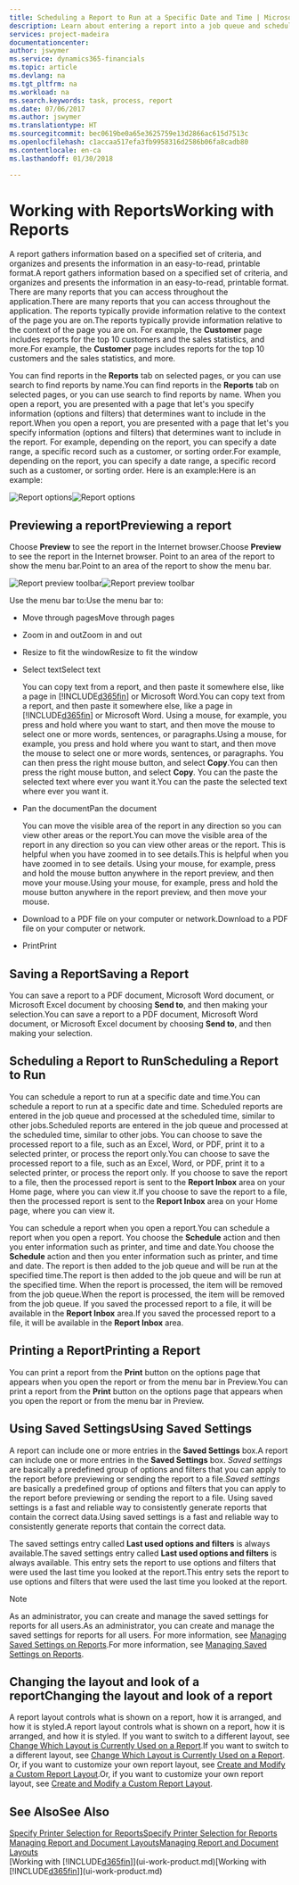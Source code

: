 ```yaml
---
title: Scheduling a Report to Run at a Specific Date and Time | Microsoft Docs
description: Learn about entering a report into a job queue and scheduling it to be processed at a specific date and time.
services: project-madeira
documentationcenter: 
author: jswymer
ms.service: dynamics365-financials
ms.topic: article
ms.devlang: na
ms.tgt_pltfrm: na
ms.workload: na
ms.search.keywords: task, process, report
ms.date: 07/06/2017
ms.author: jswymer
ms.translationtype: HT
ms.sourcegitcommit: bec0619be0a65e3625759e13d2866ac615d7513c
ms.openlocfilehash: c1accaa517efa3fb9958316d2586b06fa8cadb80
ms.contentlocale: en-ca
ms.lasthandoff: 01/30/2018

---
```

# <a name="working-with-reports"></a><span data-ttu-id="4b10e-103">Working with Reports</span><span class="sxs-lookup"><span data-stu-id="4b10e-103">Working with Reports</span></span>
<span data-ttu-id="4b10e-104">A report gathers information based on a specified set of criteria, and organizes and presents the information in an easy-to-read, printable format.</span><span class="sxs-lookup"><span data-stu-id="4b10e-104">A report gathers information based on a specified set of criteria, and organizes and presents the information in an easy-to-read, printable format.</span></span> <span data-ttu-id="4b10e-105">There are many reports that you can access throughout the application.</span><span class="sxs-lookup"><span data-stu-id="4b10e-105">There are many reports that you can access throughout the application.</span></span> <span data-ttu-id="4b10e-106">The reports typically provide information relative to the context of the page you are on.</span><span class="sxs-lookup"><span data-stu-id="4b10e-106">The reports typically provide information relative to the context of the page you are on.</span></span> <span data-ttu-id="4b10e-107">For example, the **Customer** page includes reports for the top 10 customers and the sales statistics, and more.</span><span class="sxs-lookup"><span data-stu-id="4b10e-107">For example, the **Customer** page includes reports for the top 10 customers and the sales statistics, and more.</span></span>

<span data-ttu-id="4b10e-108">You can find reports in the **Reports** tab on selected pages, or you can use search to find reports by name.</span><span class="sxs-lookup"><span data-stu-id="4b10e-108">You can find reports in the **Reports** tab on selected pages, or you can use search to find reports by name.</span></span> <span data-ttu-id="4b10e-109">When you open a report, you are presented with a page that let's you specify information (options and filters) that determines want to include in the report.</span><span class="sxs-lookup"><span data-stu-id="4b10e-109">When you open a report, you are presented with a page that let's you specify information (options and filters) that determines want to include in the report.</span></span> <span data-ttu-id="4b10e-110">For example, depending on the report, you can specify a date range, a specific record such as a customer, or sorting order.</span><span class="sxs-lookup"><span data-stu-id="4b10e-110">For example, depending on the report, you can specify a date range, a specific record such as a customer, or sorting order.</span></span> <span data-ttu-id="4b10e-111">Here is an example:</span><span class="sxs-lookup"><span data-stu-id="4b10e-111">Here is an example:</span></span>

<span data-ttu-id="4b10e-112">![Report options](media/report_options.png "Report options")</span><span class="sxs-lookup"><span data-stu-id="4b10e-112">![Report options](media/report_options.png "Report options")</span></span>

## <a name="previewing-a-report"></a><span data-ttu-id="4b10e-113">Previewing a report</span><span class="sxs-lookup"><span data-stu-id="4b10e-113">Previewing a report</span></span>
<span data-ttu-id="4b10e-114">Choose **Preview** to see the report in the Internet browser.</span><span class="sxs-lookup"><span data-stu-id="4b10e-114">Choose **Preview** to see the report in the Internet browser.</span></span> <span data-ttu-id="4b10e-115">Point to an area of the report to show the menu bar.</span><span class="sxs-lookup"><span data-stu-id="4b10e-115">Point to an area of the report to show the menu bar.</span></span>  

<span data-ttu-id="4b10e-116">![Report preview toolbar](media/report_viewer.png "Report preview toolbar")</span><span class="sxs-lookup"><span data-stu-id="4b10e-116">![Report preview toolbar](media/report_viewer.png "Report preview toolbar")</span></span>

<span data-ttu-id="4b10e-117">Use the menu bar to:</span><span class="sxs-lookup"><span data-stu-id="4b10e-117">Use the menu bar to:</span></span>

-   <span data-ttu-id="4b10e-118">Move through pages</span><span class="sxs-lookup"><span data-stu-id="4b10e-118">Move through pages</span></span>
-   <span data-ttu-id="4b10e-119">Zoom in and out</span><span class="sxs-lookup"><span data-stu-id="4b10e-119">Zoom in and out</span></span>
-   <span data-ttu-id="4b10e-120">Resize to fit the window</span><span class="sxs-lookup"><span data-stu-id="4b10e-120">Resize to fit the window</span></span>
-   <span data-ttu-id="4b10e-121">Select text</span><span class="sxs-lookup"><span data-stu-id="4b10e-121">Select text</span></span>

    <span data-ttu-id="4b10e-122">You can copy text from a report, and then paste it somewhere else, like a page in [!INCLUDE[d365fin](includes/d365fin_md.md)] or Microsoft Word.</span><span class="sxs-lookup"><span data-stu-id="4b10e-122">You can copy text from a report, and then paste it somewhere else, like a page in [!INCLUDE[d365fin](includes/d365fin_md.md)] or Microsoft Word.</span></span>  <span data-ttu-id="4b10e-123">Using a mouse, for example, you press and hold where you want to start, and then move the mouse to select one or more words, sentences, or paragraphs.</span><span class="sxs-lookup"><span data-stu-id="4b10e-123">Using a mouse, for example, you press and hold where you want to start, and then move the mouse to select one or more words, sentences, or paragraphs.</span></span> <span data-ttu-id="4b10e-124">You can then press the right mouse button, and select **Copy**.</span><span class="sxs-lookup"><span data-stu-id="4b10e-124">You can then press the right mouse button, and select **Copy**.</span></span> <span data-ttu-id="4b10e-125">You can the paste the selected text where ever you want it.</span><span class="sxs-lookup"><span data-stu-id="4b10e-125">You can the paste the selected text where ever you want it.</span></span>
-   <span data-ttu-id="4b10e-126">Pan the document</span><span class="sxs-lookup"><span data-stu-id="4b10e-126">Pan the document</span></span>

    <span data-ttu-id="4b10e-127">You can move the visible area of the report in any direction so you can view other areas or the report.</span><span class="sxs-lookup"><span data-stu-id="4b10e-127">You can move the visible area of the report in any direction so you can view other areas or the report.</span></span> <span data-ttu-id="4b10e-128">This is helpful when you have zoomed in to see details.</span><span class="sxs-lookup"><span data-stu-id="4b10e-128">This is helpful when you have zoomed in to see details.</span></span>  <span data-ttu-id="4b10e-129">Using your mouse, for example, press and hold the mouse button anywhere in the report preview, and then move your mouse.</span><span class="sxs-lookup"><span data-stu-id="4b10e-129">Using your mouse, for example, press and hold the mouse button anywhere in the report preview, and then move your mouse.</span></span>

-   <span data-ttu-id="4b10e-130">Download to a PDF file on your computer or network.</span><span class="sxs-lookup"><span data-stu-id="4b10e-130">Download to a PDF file on your computer or network.</span></span>
-   <span data-ttu-id="4b10e-131">Print</span><span class="sxs-lookup"><span data-stu-id="4b10e-131">Print</span></span>


## <a name="saving-a-report"></a><span data-ttu-id="4b10e-132">Saving a Report</span><span class="sxs-lookup"><span data-stu-id="4b10e-132">Saving a Report</span></span>
<span data-ttu-id="4b10e-133">You can save a report to a PDF document, Microsoft Word document, or Microsoft Excel document by choosing **Send to**, and then making your selection.</span><span class="sxs-lookup"><span data-stu-id="4b10e-133">You can save a report to a PDF document, Microsoft Word document, or Microsoft Excel document by choosing **Send to**, and then making your selection.</span></span>

## <a name="ScheduleReport"></a> <span data-ttu-id="4b10e-134">Scheduling a Report to Run</span><span class="sxs-lookup"><span data-stu-id="4b10e-134">Scheduling a Report to Run</span></span>
<span data-ttu-id="4b10e-135">You can schedule a report to run at a specific date and time.</span><span class="sxs-lookup"><span data-stu-id="4b10e-135">You can schedule a report to run at a specific date and time.</span></span> <span data-ttu-id="4b10e-136">Scheduled reports are entered in the job queue and processed at the scheduled time, similar to other jobs.</span><span class="sxs-lookup"><span data-stu-id="4b10e-136">Scheduled reports are entered in the job queue and processed at the scheduled time, similar to other jobs.</span></span> <span data-ttu-id="4b10e-137">You can choose to save the processed report to a file, such as an Excel, Word, or PDF, print it to a selected printer, or process the report only.</span><span class="sxs-lookup"><span data-stu-id="4b10e-137">You can choose to save the processed report to a file, such as an Excel, Word, or PDF, print it to a selected printer, or process the report only.</span></span> <span data-ttu-id="4b10e-138">If you choose to save the report to a file, then the processed report is sent to the **Report Inbox** area on your Home page, where you can view it.</span><span class="sxs-lookup"><span data-stu-id="4b10e-138">If you choose to save the report to a file, then the processed report is sent to the **Report Inbox** area on your Home page, where you can view it.</span></span>

<span data-ttu-id="4b10e-139">You can schedule a report when you open a report.</span><span class="sxs-lookup"><span data-stu-id="4b10e-139">You can schedule a report when you open a report.</span></span> <span data-ttu-id="4b10e-140">You choose the **Schedule** action and then you enter information such as printer, and time and date.</span><span class="sxs-lookup"><span data-stu-id="4b10e-140">You choose the **Schedule** action and then you enter information such as printer, and time and date.</span></span> <span data-ttu-id="4b10e-141">The report is then added to the job queue and will be run at the specified time.</span><span class="sxs-lookup"><span data-stu-id="4b10e-141">The report is then added to the job queue and will be run at the specified time.</span></span> <span data-ttu-id="4b10e-142">When the report is processed, the item will be removed from the job queue.</span><span class="sxs-lookup"><span data-stu-id="4b10e-142">When the report is processed, the item will be removed from the job queue.</span></span> <span data-ttu-id="4b10e-143">If you saved the processed report to a file, it will be available in the **Report Inbox** area.</span><span class="sxs-lookup"><span data-stu-id="4b10e-143">If you saved the processed report to a file, it will be available in the **Report Inbox** area.</span></span>

## <a name="PrintReport"></a><span data-ttu-id="4b10e-144">Printing a Report</span><span class="sxs-lookup"><span data-stu-id="4b10e-144">Printing a Report</span></span>
<span data-ttu-id="4b10e-145">You can print a report from the **Print** button on the options page that appears when you open the report or from the menu bar in Preview.</span><span class="sxs-lookup"><span data-stu-id="4b10e-145">You can print a report from the **Print** button on the options page that appears when you open the report or from the menu bar in Preview.</span></span>

## <a name="using-saved-settings"></a><span data-ttu-id="4b10e-146">Using Saved Settings</span><span class="sxs-lookup"><span data-stu-id="4b10e-146">Using Saved Settings</span></span>
<span data-ttu-id="4b10e-147">A report can include one or more entries in the **Saved Settings** box.</span><span class="sxs-lookup"><span data-stu-id="4b10e-147">A report can include one or more entries in the **Saved Settings** box.</span></span> <span data-ttu-id="4b10e-148">*Saved settings* are basically a predefined group of options and filters that you can apply to the report before previewing or sending the report to a file.</span><span class="sxs-lookup"><span data-stu-id="4b10e-148">*Saved settings* are basically a predefined group of options and filters that you can apply to the report before previewing or sending the report to a file.</span></span> <span data-ttu-id="4b10e-149">Using saved settings is a fast and reliable way to consistently generate reports that contain the correct data.</span><span class="sxs-lookup"><span data-stu-id="4b10e-149">Using saved settings is a fast and reliable way to consistently generate reports that contain the correct data.</span></span>

<span data-ttu-id="4b10e-150">The saved settings entry called **Last used options and filters** is always available.</span><span class="sxs-lookup"><span data-stu-id="4b10e-150">The saved settings entry called **Last used options and filters** is always available.</span></span> <span data-ttu-id="4b10e-151">This entry sets the report to use options and filters that were used the last time you looked at the report.</span><span class="sxs-lookup"><span data-stu-id="4b10e-151">This entry sets the report to use options and filters that were used the last time you looked at the report.</span></span>

>[!NOTE]
><span data-ttu-id="4b10e-152">As an administrator, you can create and manage the saved settings for reports for all users.</span><span class="sxs-lookup"><span data-stu-id="4b10e-152">As an administrator, you can create and manage the saved settings for reports for all users.</span></span> <span data-ttu-id="4b10e-153">For more information, see [Managing Saved Settings on Reports](reports-saving-reusing-settings.md).</span><span class="sxs-lookup"><span data-stu-id="4b10e-153">For more information, see [Managing Saved Settings on Reports](reports-saving-reusing-settings.md).</span></span>

## <a name="changing-the-layout-and-look-of-a-report"></a><span data-ttu-id="4b10e-154">Changing the layout and look of a report</span><span class="sxs-lookup"><span data-stu-id="4b10e-154">Changing the layout and look of a report</span></span>
<span data-ttu-id="4b10e-155">A report layout controls what is shown on a report, how it is arranged, and how it is styled.</span><span class="sxs-lookup"><span data-stu-id="4b10e-155">A report layout controls what is shown on a report, how it is arranged, and how it is styled.</span></span> <span data-ttu-id="4b10e-156">If you want to switch to a different layout, see [Change Which Layout is Currently Used on a Report](ui-how-change-layout-currently-used-report.md).</span><span class="sxs-lookup"><span data-stu-id="4b10e-156">If you want to switch to a different layout, see [Change Which Layout is Currently Used on a Report](ui-how-change-layout-currently-used-report.md).</span></span> <span data-ttu-id="4b10e-157">Or, if you want to customize your own report layout, see [Create and Modify a Custom Report Layout](ui-how-create-custom-report-layout.md).</span><span class="sxs-lookup"><span data-stu-id="4b10e-157">Or, if you want to customize your own report layout, see [Create and Modify a Custom Report Layout](ui-how-create-custom-report-layout.md).</span></span>

## <a name="see-also"></a><span data-ttu-id="4b10e-158">See Also</span><span class="sxs-lookup"><span data-stu-id="4b10e-158">See Also</span></span>
[<span data-ttu-id="4b10e-159">Specify Printer Selection for Reports</span><span class="sxs-lookup"><span data-stu-id="4b10e-159">Specify Printer Selection for Reports</span></span>](ui-specify-printer-selection-reports.md)  
[<span data-ttu-id="4b10e-160">Managing Report and Document Layouts</span><span class="sxs-lookup"><span data-stu-id="4b10e-160">Managing Report and Document Layouts</span></span>](ui-manage-report-layouts.md)  
<span data-ttu-id="4b10e-161">[Working with [!INCLUDE[d365fin](includes/d365fin_md.md)]](ui-work-product.md)</span><span class="sxs-lookup"><span data-stu-id="4b10e-161">[Working with [!INCLUDE[d365fin](includes/d365fin_md.md)]](ui-work-product.md)</span></span>

